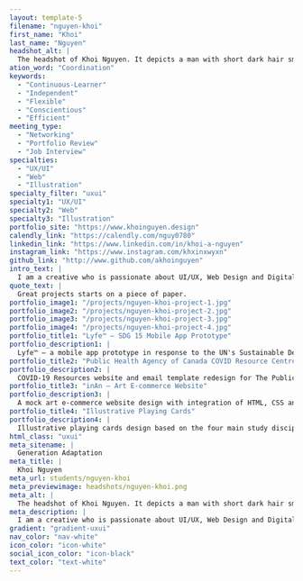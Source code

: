 ```yaml
---
layout: template-5
filename: "nguyen-khoi"
first_name: "Khoi"
last_name: "Nguyen"
headshot_alt: |
  The headshot of Khoi Nguyen. It depicts a man with short dark hair smiling. He is wearing a dark shirt and glasses.
ation_word: "Coordination"
keywords:
  - "Continuous-Learner"
  - "Independent"
  - "Flexible"
  - "Conscientious"
  - "Efficient"
meeting_type:
  - "Networking"
  - "Portfolio Review"
  - "Job Interview"
specialties:
  - "UX/UI"
  - "Web"
  - "Illustration"
specialty_filter: "uxui"
specialty1: "UX/UI"
specialty2: "Web"
specialty3: "Illustration"
portfolio_site: "https://www.khoinguyen.design"
calendly_link: "https://calendly.com/nguy0780"
linkedin_link: "https://www.linkedin.com/in/khoi-a-nguyen"
instagram_link: "https://www.instagram.com/khxinxwyxn"
github_link: "http://www.github.com/akhoinguyen"
intro_text: |
  I am a creative who is passionate about UI/UX, Web Design and Digital Art & Illustration. Providing design solutions with a chance to showcase my art skills is ultimately what I want to do in life.
quote_text: |
  Great projects starts on a piece of paper.
portfolio_image1: "/projects/nguyen-khoi-project-1.jpg"
portfolio_image2: "/projects/nguyen-khoi-project-2.jpg"
portfolio_image3: "/projects/nguyen-khoi-project-3.jpg"
portfolio_image4: "/projects/nguyen-khoi-project-4.jpg"
portfolio_title1: "Lyfe™ — SDG 15 Mobile App Prototype"
portfolio_description1: |
  Lyfe™ — a mobile app prototype in response to the UN's Sustainable Development Goal 15: Life on Land.
portfolio_title2: "Public Health Agency of Canada COVID Resource Centre"
portfolio_description2: |
  COVID-19 Resources website and email template redesign for The Public Health Agency of Canada.
portfolio_title3: "inAn — Art E-commerce Website"
portfolio_description3: |
  A mock art e-commerce website design with integration of HTML, CSS and Javascript coding languages.
portfolio_title4: "Illustrative Playing Cards"
portfolio_description4: |
  Illustrative playing cards design based on the four main study disciplines: Humanities, Science, Law, Politics.
html_class: "uxui"
meta_sitename: |
  Generation Adaptation
meta_title: |
  Khoi Nguyen
meta_url: students/nguyen-khoi
meta_previewimage: headshots/nguyen-khoi.png
meta_alt: |
  The headshot of Khoi Nguyen. It depicts a man with short dark hair smiling. He is wearing a dark shirt and glasses.
meta_description: |
  I am a creative who is passionate about UI/UX, Web Design and Digital Art & Illustration. Providing design solutions with a chance to showcase my art skills is ultimately what I want to do in life.
gradient: "gradient-uxui"
nav_color: "nav-white"
icon_color: "icon-white"
social_icon_color: "icon-black"
text_color: "text-white"
---
```

